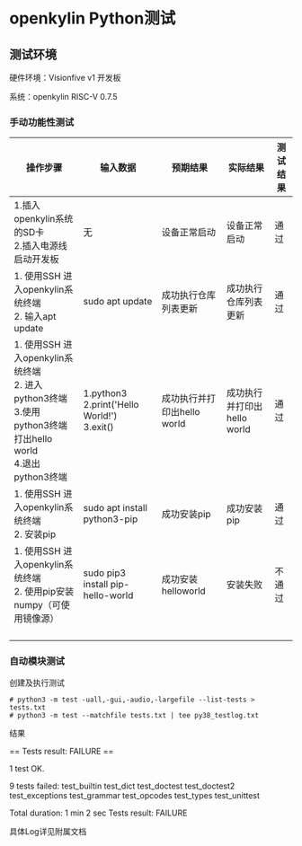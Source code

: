 # openkylin Python测试



## 测试环境



硬件环境：Visionfive v1 开发板

系统：openkylin RISC-V 0.7.5



### 手动功能性测试



| 操作步骤                                                     | 输入数据                                                     | 预期结果                     | 实际结果                     | 测试结果 |
| ------------------------------------------------------------ | ------------------------------------------------------------ | ---------------------------- | ---------------------------- | -------- |
| 1.插入openkylin系统的SD卡   <br>2.插入电源线 启动开发板      | 无                                                           | 设备正常启动                 | 设备正常启动                 | 通过     |
| 1. 使用SSH  进入openkylin系统终端     <br/>2. 输入apt update | sudo apt  update                                             | 成功执行仓库列表更新         | 成功执行仓库列表更新         | 通过     |
| 1. 使用SSH  进入openkylin系统终端     <br/>2. 进入python3终端     <br/>3.使用python3终端打出hello world    <br/> 4.退出python3终端 | 1.python3     <br/>2.print('Hello World!')     <br/>3.exit() | 成功执行并打印出hello  world | 成功执行并打印出hello  world | 通过     |
| 1. 使用SSH  进入openkylin系统终端     <br/>2. 安装pip        | sudo apt  install python3-pip                                | 成功安装pip                  | 成功安装pip                  | 通过     |
| 1.  使用SSH 进入openkylin系统终端    <br/> 2. 使用pip安装numpy（可使用镜像源） | sudo pip3 install pip-hello-world                            | 成功安装helloworld           | 安装失败                     | 不通过   |
|                                                              |                                                              |                              |                              |          |
|                                                              |                                                              |                              |                              |          |
|                                                              |                                                              |                              |                              |          |
|                                                              |                                                              |                              |                              |          |







### 自动模块测试

创建及执行测试

```
# python3 -m test -uall,-gui,-audio,-largefile --list-tests > tests.txt
# python3 -m test --matchfile tests.txt | tee py38_testlog.txt
```

结果

== Tests result: FAILURE ==

1 test OK.

9 tests failed:
    test_builtin test_dict test_doctest test_doctest2 test_exceptions
    test_grammar test_opcodes test_types test_unittest

Total duration: 1 min 2 sec
Tests result: FAILURE



具体Log详见附属文档